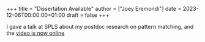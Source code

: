 +++
title = "Dissertation Available"
author = ["Joey Eremondi"]
date = 2023-12-06T00:00:00+01:00
draft = false
+++

I gave a talk at SPLS about my postdoc research on pattern matching, and the [video is now online](https://www.youtube.com/watch?v=t-9coCh3mOE)
